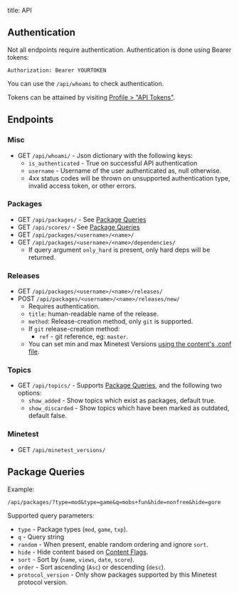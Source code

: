 title: API

## Authentication

Not all endpoints require authentication.
Authentication is done using Bearer tokens:

	Authorization: Bearer YOURTOKEN

You can use the `/api/whoami` to check authentication.

Tokens can be attained by visiting [Profile > "API Tokens"](/user/tokens/).

## Endpoints

### Misc

* GET `/api/whoami/` - Json dictionary with the following keys:
	* `is_authenticated` - True on successful API authentication
	* `username` - Username of the user authenticated as, null otherwise.
	* 4xx status codes will be thrown on unsupported authentication type, invalid access token, or other errors.

### Packages

* GET `/api/packages/` - See [Package Queries](#package-queries)
* GET `/api/scores/` - See [Package Queries](#package-queries)
* GET `/api/packages/<username>/<name>/`
* GET `/api/packages/<username>/<name>/dependencies/`
    * If query argument `only_hard` is present, only hard deps will be returned.

### Releases

* GET `/api/packages/<username>/<name>/releases/`
* POST `/api/packages/<username>/<name>/releases/new/`
	* Requires authentication.
	* `title`: human-readable name of the release.
	* `method`: Release-creation method, only `git` is supported.
	* If `git` release-creation method:
		* `ref` - git reference, eg: `master`.
	* You can set min and max Minetest Versions [using the content's .conf file](/help/package_config/).


### Topics

* GET `/api/topics/` - Supports [Package Queries](#package-queries), and the following two options:
	* `show_added` - Show topics which exist as packages, default true.
	* `show_discarded` - Show topics which have been marked as outdated, default false.

### Minetest

* GET `/api/minetest_versions/`


## Package Queries

Example:

	/api/packages/?type=mod&type=game&q=mobs+fun&hide=nonfree&hide=gore

Supported query parameters:

* `type` - Package types (`mod`, `game`, `txp`).
* `q` - Query string
* `random` - When present, enable random ordering and ignore `sort`.
* `hide` - Hide content based on [Content Flags](/help/content_flags/).
* `sort` - Sort by (`name`, `views`, `date`, `score`).
* `order` - Sort ascending (`Asc`) or descending (`desc`).
* `protocol_version` - Only show packages supported by this Minetest protocol version.
